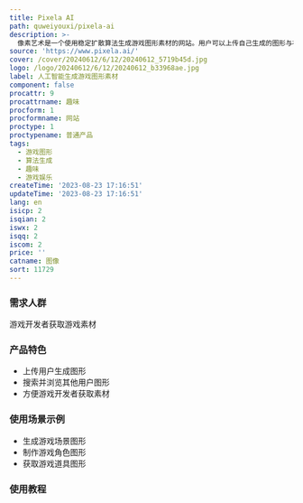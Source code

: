 ```yaml
---
title: Pixela AI
path: quweiyouxi/pixela-ai
description: >-
  像素艺术是一个使用稳定扩散算法生成游戏图形素材的网站。用户可以上传自己生成的图形与社区分享。该网站提供了一个强大的平台,游戏开发者可以快速获取高质量的游戏图形,如人物、建筑、道具等,大大提高了游戏开发的效率。
source: 'https://www.pixela.ai/'
cover: /cover/20240612/6/12/20240612_5719b45d.jpg
logo: /logo/20240612/6/12/20240612_b33968ae.jpg
label: 人工智能生成游戏图形素材
component: false
procattr: 9
procattrname: 趣味
procform: 1
procformname: 网站
proctype: 1
proctypename: 普通产品
tags:
  - 游戏图形
  - 算法生成
  - 趣味
  - 游戏娱乐
createTime: '2023-08-23 17:16:51'
updateTime: '2023-08-23 17:16:51'
lang: en
isicp: 2
isqian: 2
iswx: 2
isqq: 2
iscom: 2
price: ''
catname: 图像
sort: 11729
---
```




### 需求人群
游戏开发者获取游戏素材

### 产品特色
- 上传用户生成图形
- 搜索并浏览其他用户图形
- 方便游戏开发者获取素材

### 使用场景示例
- 生成游戏场景图形
- 制作游戏角色图形
- 获取游戏道具图形

### 使用教程


  

